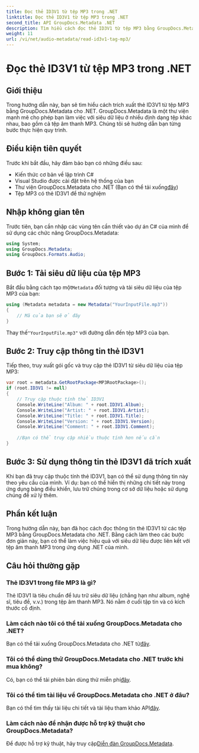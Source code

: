 ```yaml
---
title: Đọc thẻ ID3V1 từ tệp MP3 trong .NET
linktitle: Đọc thẻ ID3V1 từ tệp MP3 trong .NET
second_title: API GroupDocs.Metadata .NET
description: Tìm hiểu cách đọc thẻ ID3V1 từ tệp MP3 bằng GroupDocs.Metadata cho .NET. Hướng dẫn từng bước với các ví dụ về mã.
weight: 11
url: /vi/net/audio-metadata/read-id3v1-tag-mp3/
---
```


# Đọc thẻ ID3V1 từ tệp MP3 trong .NET

## Giới thiệu
Trong hướng dẫn này, bạn sẽ tìm hiểu cách trích xuất thẻ ID3V1 từ tệp MP3 bằng GroupDocs.Metadata cho .NET. GroupDocs.Metadata là một thư viện mạnh mẽ cho phép bạn làm việc với siêu dữ liệu ở nhiều định dạng tệp khác nhau, bao gồm cả tệp âm thanh MP3. Chúng tôi sẽ hướng dẫn bạn từng bước thực hiện quy trình.
## Điều kiện tiên quyết
Trước khi bắt đầu, hãy đảm bảo bạn có những điều sau:
- Kiến thức cơ bản về lập trình C#
- Visual Studio được cài đặt trên hệ thống của bạn
-  Thư viện GroupDocs.Metadata cho .NET (Bạn có thể tải xuống[đây](https://releases.groupdocs.com/metadata/net/))
- Tệp MP3 có thẻ ID3V1 để thử nghiệm

## Nhập không gian tên
Trước tiên, bạn cần nhập các vùng tên cần thiết vào dự án C# của mình để sử dụng các chức năng GroupDocs.Metadata:
```csharp
using System;
using GroupDocs.Metadata;
using GroupDocs.Formats.Audio;
```
## Bước 1: Tải siêu dữ liệu của tệp MP3
 Bắt đầu bằng cách tạo một`Metadata` đối tượng và tải siêu dữ liệu của tệp MP3 của bạn:
```csharp
using (Metadata metadata = new Metadata("YourInputFile.mp3"))
{
    // Mã của bạn sẽ ở đây
}
```
 Thay thế`"YourInputFile.mp3"` với đường dẫn đến tệp MP3 của bạn.
## Bước 2: Truy cập thông tin thẻ ID3V1
Tiếp theo, truy xuất gói gốc và truy cập thẻ ID3V1 từ siêu dữ liệu của tệp MP3:
```csharp
var root = metadata.GetRootPackage<MP3RootPackage>();
if (root.ID3V1 != null)
{
    // Truy cập thuộc tính thẻ ID3V1
    Console.WriteLine("Album: " + root.ID3V1.Album);
    Console.WriteLine("Artist: " + root.ID3V1.Artist);
    Console.WriteLine("Title: " + root.ID3V1.Title);
    Console.WriteLine("Version: " + root.ID3V1.Version);
    Console.WriteLine("Comment: " + root.ID3V1.Comment);
    
    //Bạn có thể truy cập nhiều thuộc tính hơn nếu cần
}
```
## Bước 3: Sử dụng thông tin thẻ ID3V1 đã trích xuất
Khi bạn đã truy cập thuộc tính thẻ ID3V1, bạn có thể sử dụng thông tin này theo yêu cầu của mình. Ví dụ: bạn có thể hiển thị những chi tiết này trong ứng dụng bảng điều khiển, lưu trữ chúng trong cơ sở dữ liệu hoặc sử dụng chúng để xử lý thêm.

## Phần kết luận
Trong hướng dẫn này, bạn đã học cách đọc thông tin thẻ ID3V1 từ các tệp MP3 bằng GroupDocs.Metadata cho .NET. Bằng cách làm theo các bước đơn giản này, bạn có thể làm việc hiệu quả với siêu dữ liệu được liên kết với tệp âm thanh MP3 trong ứng dụng .NET của mình.

## Câu hỏi thường gặp
### Thẻ ID3V1 trong file MP3 là gì?
Thẻ ID3V1 là tiêu chuẩn để lưu trữ siêu dữ liệu (chẳng hạn như album, nghệ sĩ, tiêu đề, v.v.) trong tệp âm thanh MP3. Nó nằm ở cuối tập tin và có kích thước cố định.
### Làm cách nào tôi có thể tải xuống GroupDocs.Metadata cho .NET?
 Bạn có thể tải xuống GroupDocs.Metadata cho .NET từ[đây](https://releases.groupdocs.com/metadata/net/).
### Tôi có thể dùng thử GroupDocs.Metadata cho .NET trước khi mua không?
 Có, bạn có thể tải phiên bản dùng thử miễn phí[đây](https://releases.groupdocs.com/).
### Tôi có thể tìm tài liệu về GroupDocs.Metadata cho .NET ở đâu?
 Bạn có thể tìm thấy tài liệu chi tiết và tài liệu tham khảo API[đây](https://tutorials.groupdocs.com/metadata/net/).
### Làm cách nào để nhận được hỗ trợ kỹ thuật cho GroupDocs.Metadata?
 Để được hỗ trợ kỹ thuật, hãy truy cập[Diễn đàn GroupDocs.Metadata](https://forum.groupdocs.com/c/metadata/14).